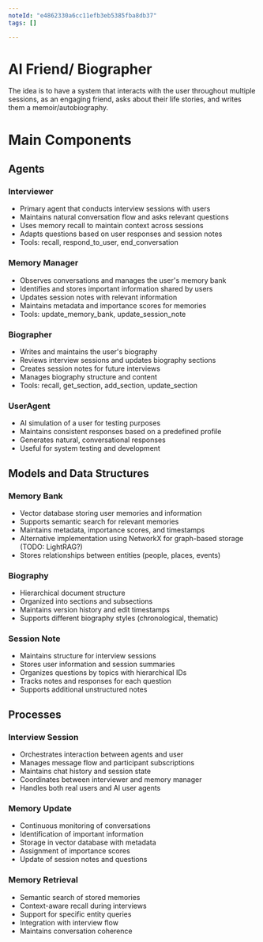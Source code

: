 ```yaml
---
noteId: "e4862330a6cc11efb3eb5385fba8db37"
tags: []

---
```


# AI Friend/ Biographer

The idea is to have a system that interacts with the user throughout multiple sessions, as an engaging friend, asks about their life stories, and writes them a memoir/autobiography.

# Main Components

## Agents

### Interviewer
- Primary agent that conducts interview sessions with users
- Maintains natural conversation flow and asks relevant questions
- Uses memory recall to maintain context across sessions
- Adapts questions based on user responses and session notes
- Tools: recall, respond_to_user, end_conversation

### Memory Manager
- Observes conversations and manages the user's memory bank
- Identifies and stores important information shared by users
- Updates session notes with relevant information
- Maintains metadata and importance scores for memories
- Tools: update_memory_bank, update_session_note

### Biographer
- Writes and maintains the user's biography
- Reviews interview sessions and updates biography sections
- Creates session notes for future interviews
- Manages biography structure and content
- Tools: recall, get_section, add_section, update_section

### UserAgent
- AI simulation of a user for testing purposes
- Maintains consistent responses based on a predefined profile
- Generates natural, conversational responses
- Useful for system testing and development

## Models and Data Structures

### Memory Bank
- Vector database storing user memories and information
- Supports semantic search for relevant memories
- Maintains metadata, importance scores, and timestamps
- Alternative implementation using NetworkX for graph-based storage (TODO: LightRAG?)
- Stores relationships between entities (people, places, events)

### Biography
- Hierarchical document structure
- Organized into sections and subsections
- Maintains version history and edit timestamps
- Supports different biography styles (chronological, thematic)

### Session Note
- Maintains structure for interview sessions
- Stores user information and session summaries
- Organizes questions by topics with hierarchical IDs
- Tracks notes and responses for each question
- Supports additional unstructured notes

## Processes

### Interview Session
- Orchestrates interaction between agents and user
- Manages message flow and participant subscriptions
- Maintains chat history and session state
- Coordinates between interviewer and memory manager
- Handles both real users and AI user agents

### Memory Update
- Continuous monitoring of conversations
- Identification of important information
- Storage in vector database with metadata
- Assignment of importance scores
- Update of session notes and questions

### Memory Retrieval
- Semantic search of stored memories
- Context-aware recall during interviews
- Support for specific entity queries
- Integration with interview flow
- Maintains conversation coherence


